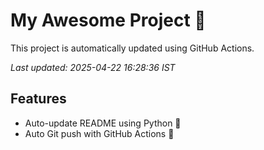 # My Awesome Project 🚀

This project is automatically updated using GitHub Actions.

_Last updated: 2025-04-22 16:28:36 IST_

## Features
- Auto-update README using Python 🐍
- Auto Git push with GitHub Actions 🤖
